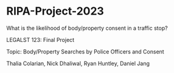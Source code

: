# RIPA-Project-2023
What is the likelihood of body/property consent in a traffic stop?

LEGALST 123: Final Project

Topic: Body/Property Searches by Police Officers and Consent

Thalia Colarian, Nick Dhaliwal, Ryan Huntley, Daniel Jang
